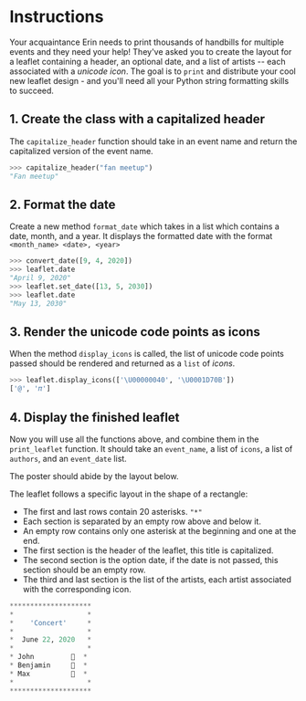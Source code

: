 # Instructions

Your acquaintance Erin needs to print thousands of handbills for multiple events and they need your help! They've asked you to create the layout for a leaflet containing a header, an optional date, and a list of artists -- each associated with a _unicode icon_. The goal is to `print` and distribute your cool new leaflet design - and you'll need all your Python string formatting skills to succeed.

## 1. Create the class with a capitalized header

The `capitalize_header` function should take in an event name and return the capitalized version of the event name.

```python
>>> capitalize_header("fan meetup")
"Fan meetup"
```

## 2. Format the date

Create a new method `format_date` which takes in a list which contains a date, month, and a year. It displays the formatted date with the format `<month_name> <date>, <year>`

```python
>>> convert_date([9, 4, 2020])
>>> leaflet.date
"April 9, 2020"
>>> leaflet.set_date([13, 5, 2030])
>>> leaflet.date
"May 13, 2030"
```

## 3. Render the unicode code points as icons

When the method `display_icons` is called, the list of unicode code points passed should be rendered and returned as a `list` of _icons_.

```python
>>> leaflet.display_icons(['\U00000040', '\U0001D70B'])
['@', '𝜋']
```

## 4. Display the finished leaflet

Now you will use all the functions above, and combine them in the `print_leaflet` function.
It should take an `event_name`, a list of `icons`, a list of `authors`, and an `event_date` list.

The poster should abide by the layout below.

The leaflet follows a specific layout in the shape of a rectangle:

- The first and last rows contain 20 asterisks. `"*"`
- Each section is separated by an empty row above and below it.
- An empty row contains only one asterisk at the beginning and one at the end.
- The first section is the header of the leaflet, this title is capitalized.
- The second section is the option date, if the date is not passed, this section should be an empty row.
- The third and last section is the list of the artists, each artist associated with the corresponding icon.

```python
********************
*                  *
*    'Concert'     *
*                  *
*  June 22, 2020   *
*                  *
* John         🎸  *
* Benjamin     🎤  *
* Max          🎹  *
*                  *
********************
```
